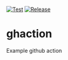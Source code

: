 [![Test](https://github.com/ghaction/eslint-config-seek/actions/workflows/test.yml/badge.svg)](https://github.com/ghaction/eslint-config-seek/actions/workflows/test.yml)
[![Release](https://github.com/ghaction/eslint-config-seek/actions/workflows/release.yml/badge.svg)](https://github.com/ghaction/eslint-config-seek/actions/workflows/release.yml)

# ghaction
Example github action

